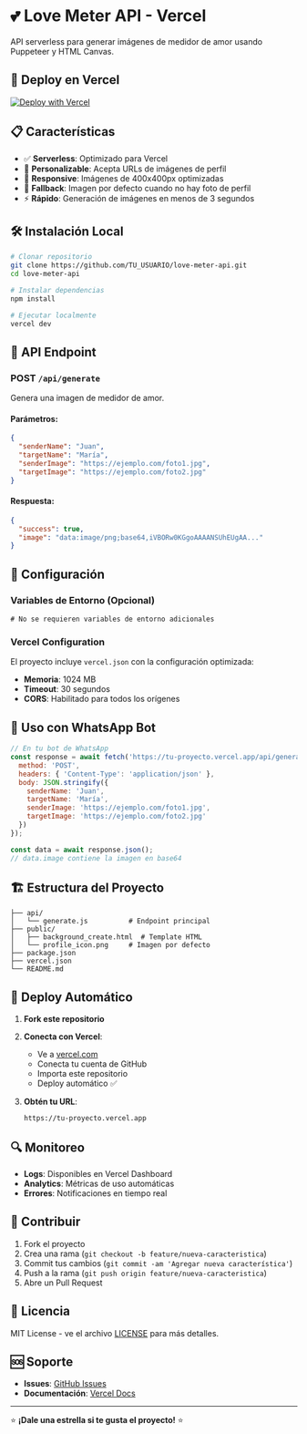 # 💕 Love Meter API - Vercel

API serverless para generar imágenes de medidor de amor usando Puppeteer y HTML Canvas.

## 🚀 Deploy en Vercel

[![Deploy with Vercel](https://vercel.com/button)](https://vercel.com/new/clone?repository-url=https://github.com/TU_USUARIO/love-meter-api)

## 📋 Características

- ✅ **Serverless**: Optimizado para Vercel
- 🎨 **Personalizable**: Acepta URLs de imágenes de perfil
- 📱 **Responsive**: Imágenes de 400x400px optimizadas
- 🔄 **Fallback**: Imagen por defecto cuando no hay foto de perfil
- ⚡ **Rápido**: Generación de imágenes en menos de 3 segundos

## 🛠️ Instalación Local

```bash
# Clonar repositorio
git clone https://github.com/TU_USUARIO/love-meter-api.git
cd love-meter-api

# Instalar dependencias
npm install

# Ejecutar localmente
vercel dev
```

## 📡 API Endpoint

### POST `/api/generate`

Genera una imagen de medidor de amor.

#### Parámetros:

```json
{
  "senderName": "Juan",
  "targetName": "María",
  "senderImage": "https://ejemplo.com/foto1.jpg",
  "targetImage": "https://ejemplo.com/foto2.jpg"
}
```

#### Respuesta:

```json
{
  "success": true,
  "image": "data:image/png;base64,iVBORw0KGgoAAAANSUhEUgAA..."
}
```

## 🔧 Configuración

### Variables de Entorno (Opcional)

```env
# No se requieren variables de entorno adicionales
```

### Vercel Configuration

El proyecto incluye `vercel.json` con la configuración optimizada:

- **Memoria**: 1024 MB
- **Timeout**: 30 segundos
- **CORS**: Habilitado para todos los orígenes

## 📱 Uso con WhatsApp Bot

```javascript
// En tu bot de WhatsApp
const response = await fetch('https://tu-proyecto.vercel.app/api/generate', {
  method: 'POST',
  headers: { 'Content-Type': 'application/json' },
  body: JSON.stringify({
    senderName: 'Juan',
    targetName: 'María',
    senderImage: 'https://ejemplo.com/foto1.jpg',
    targetImage: 'https://ejemplo.com/foto2.jpg'
  })
});

const data = await response.json();
// data.image contiene la imagen en base64
```

## 🏗️ Estructura del Proyecto

```
├── api/
│   └── generate.js          # Endpoint principal
├── public/
│   ├── background_create.html  # Template HTML
│   └── profile_icon.png     # Imagen por defecto
├── package.json
├── vercel.json
└── README.md
```

## 🚀 Deploy Automático

1. **Fork este repositorio**
2. **Conecta con Vercel**:
   - Ve a [vercel.com](https://vercel.com)
   - Conecta tu cuenta de GitHub
   - Importa este repositorio
   - Deploy automático ✅

3. **Obtén tu URL**:
   ```
   https://tu-proyecto.vercel.app
   ```

## 🔍 Monitoreo

- **Logs**: Disponibles en Vercel Dashboard
- **Analytics**: Métricas de uso automáticas
- **Errores**: Notificaciones en tiempo real

## 🤝 Contribuir

1. Fork el proyecto
2. Crea una rama (`git checkout -b feature/nueva-caracteristica`)
3. Commit tus cambios (`git commit -am 'Agregar nueva característica'`)
4. Push a la rama (`git push origin feature/nueva-caracteristica`)
5. Abre un Pull Request

## 📄 Licencia

MIT License - ve el archivo [LICENSE](LICENSE) para más detalles.

## 🆘 Soporte

- **Issues**: [GitHub Issues](https://github.com/TU_USUARIO/love-meter-api/issues)
- **Documentación**: [Vercel Docs](https://vercel.com/docs)

---

⭐ **¡Dale una estrella si te gusta el proyecto!** ⭐